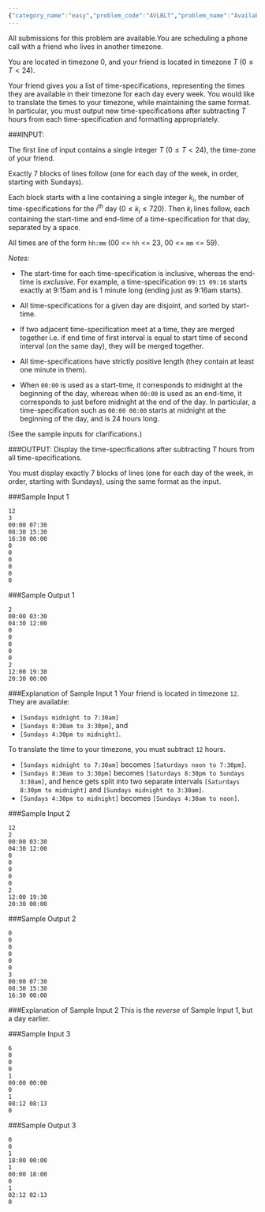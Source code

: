 ```yaml
---
{"category_name":"easy","problem_code":"AVLBLT","problem_name":"Availability","languages_supported":{"0":"C","1":"CPP14","2":"JAVA","3":"PYTH","4":"PYTH 3.6","5":"PYPY","6":"CS2","7":"PAS fpc","8":"PAS gpc","9":"RUBY","10":"PHP","11":"GO","12":"NODEJS","13":"HASK","14":"rust","15":"SCALA","16":"swift","17":"D","18":"PERL","19":"FORT","20":"WSPC","21":"ADA","22":"CAML","23":"ICK","24":"BF","25":"ASM","26":"CLPS","27":"PRLG","28":"ICON","29":"SCM qobi","30":"PIKE","31":"ST","32":"NICE","33":"LUA","34":"BASH","35":"NEM","36":"LISP sbcl","37":"LISP clisp","38":"SCM guile","39":"JS","40":"ERL","41":"TCL","42":"kotlin","43":"PERL6","44":"TEXT","45":"SCM chicken","46":"PYP3","47":"CLOJ","48":"COB","49":"FS"},"max_timelimit":1,"source_sizelimit":50000,"problem_author":"dojiboy9","problem_tester":null,"date_added":"28-12-2018","tags":{"0":"dojiboy9"},"time":{"view_start_date":1546074900,"submit_start_date":1546074900,"visible_start_date":1546074900,"end_date":1735669800},"is_direct_submittable":false,"layout":"problem"}
---
```

<span class="solution-visible-txt">All submissions for this problem are available.</span>You are scheduling a phone call with a friend who lives in another timezone.

You are located in timezone $0$, and your friend is located in timezone $T$ $(0 \leq T < 24)$.

Your friend gives you a list of time-specifications, representing the times they are available in their timezone for each day every week. You would like to translate the times to your timezone, while maintaining the same format. In particular, you must output new time-specifications after subtracting $T$ hours from each time-specification and formatting appropriately.

###INPUT:

The first line of input contains a single integer $T$ $(0 \leq T < 24)$, the time-zone of your friend.

Exactly $7$ blocks of lines follow (one for each day of the week, in order, starting with Sundays).

Each block starts with a line containing a single integer $k_i$, the number of time-specifications for the $i^{th}$ day ($0 \leq k_i \leq 720$). Then $k_i$ lines follow, each containing the start-time and end-time of a time-specification for that day, separated by a space.

All times are of the form `hh:mm` (00 <= `hh` <= 23, 00 <= `mm` <= 59).


*Notes:*

 - The start-time for each time-specification is inclusive, whereas the end-time is _exclusive_. For example, a time-specification `09:15 09:16` starts exactly at 9:15am and is 1 minute long (ending just as 9:16am starts).

 - All time-specifications for a given day are disjoint, and sorted by start-time.

 - If two adjacent time-specification meet at a time, they are merged together i.e. if end time of first interval is equal to start time of second interval (on the same day), they will be merged together.

 - All time-specifications have strictly positive length (they contain at least one minute in them).

 - When `00:00` is used as a start-time, it corresponds to midnight at the beginning of the day, whereas when `00:00` is used as an end-time, it corresponds to just before midnight at the end of the day. In particular, a time-specification such as `00:00 00:00` starts at midnight at the beginning of the day, and is 24 hours long.

(See the sample inputs for clarifications.)

###OUTPUT:
Display the time-specifications after subtracting $T$ hours from all time-specifications.

You must display exactly 7 blocks of lines (one for each day of the week, in order, starting with Sundays), using the same format as the input.

###Sample Input 1
```
12
3
00:00 07:30
08:30 15:30
16:30 00:00
0
0
0
0
0
0
```

###Sample Output 1
```
2
00:00 03:30
04:30 12:00
0
0
0
0
0
2
12:00 19:30
20:30 00:00
```

###Explanation of Sample Input 1
Your friend is located in timezone `12`. They are available:
 - `[Sundays midnight to 7:30am]`
 - `[Sundays 8:30am to 3:30pm]`, and
 - `[Sundays 4:30pm to midnight]`.

To translate the time to your timezone, you must subtract `12` hours.

 - `[Sundays midnight to 7:30am]` becomes `[Saturdays noon to 7:30pm]`.
 - `[Sundays 8:30am to 3:30pm]` becomes `[Saturdays 8:30pm to Sundays 3:30am]`, and hence gets split into two separate intervals `[Saturdays 8:30pm to midnight]` and `[Sundays midnight to 3:30am]`.
 - `[Sundays 4:30pm to midnight]` becomes `[Sundays 4:30am to noon]`.


###Sample Input 2
```
12
2
00:00 03:30
04:30 12:00
0
0
0
0
0
2
12:00 19:30
20:30 00:00
```

###Sample Output 2
```
0
0
0
0
0
0
3
00:00 07:30
08:30 15:30
16:30 00:00
```

###Explanation of Sample Input 2
This is the _reverse_ of Sample Input 1, but a day earlier.

###Sample Input 3
```
6
0
0
0
1
00:00 00:00
0
1
08:12 08:13
0
```

###Sample Output 3
```
0
0
1
18:00 00:00
1
00:00 18:00
0
1
02:12 02:13
0
```

